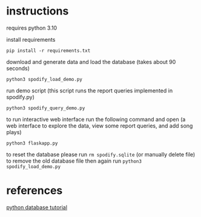 # instructions 

requires python 3.10

install requirements

```
pip install -r requirements.txt
```

download and generate data and load the database (takes about 90 seconds)

```
python3 spodify_load_demo.py
```

run demo script (this script runs the report queries implemented in spodify.py)

```
python3 spodify_query_demo.py
```

to run interactive web interface run the following command and open (a web interface to explore the data, view some report queries, and add song plays)

```
python3 flaskapp.py
```

to reset the database please run ```rm spodify.sqlite``` (or manually delete file) to remove the old database file then again run ```python3 spodify_load_demo.py```

# references

[python database tutorial](https://realpython.com/tutorials/databases/)